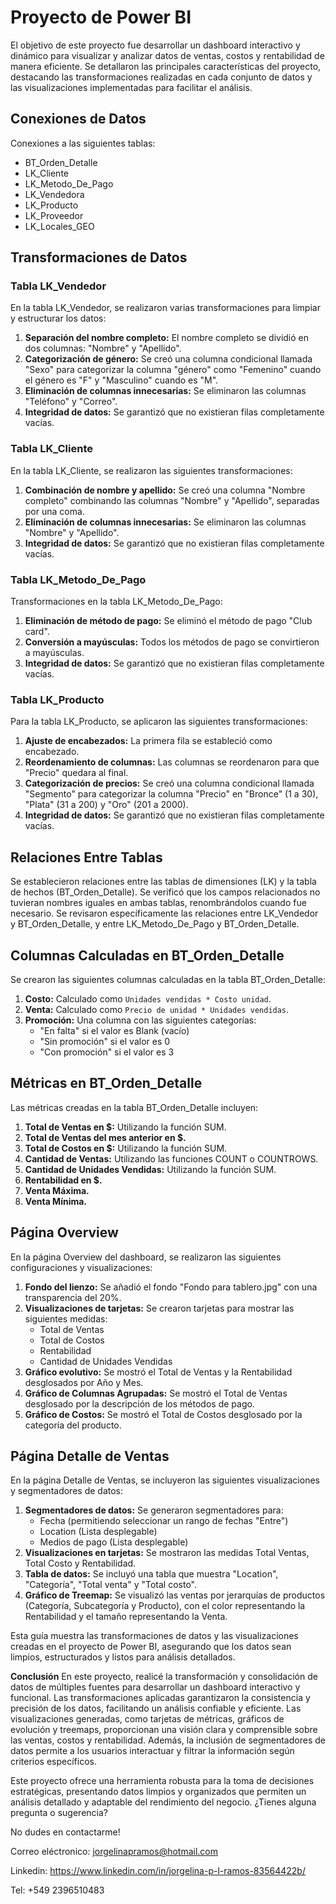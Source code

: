 
# Proyecto de Power BI

El objetivo de este proyecto fue desarrollar un dashboard interactivo y dinámico para visualizar y analizar datos de ventas, costos y rentabilidad de manera eficiente. Se detallaron las principales características del proyecto, destacando las transformaciones realizadas en cada conjunto de datos y las visualizaciones implementadas para facilitar el análisis.

## Conexiones de Datos
Conexiones a las siguientes tablas:

- BT_Orden_Detalle
- LK_Cliente
- LK_Metodo_De_Pago
- LK_Vendedora
- LK_Producto
- LK_Proveedor
- LK_Locales_GEO

## Transformaciones de Datos

### Tabla LK_Vendedor

En la tabla LK_Vendedor, se realizaron varias transformaciones para limpiar y estructurar los datos:

1. **Separación del nombre completo:** El nombre completo se dividió en dos columnas: "Nombre" y "Apellido".
2. **Categorización de género:** Se creó una columna condicional llamada "Sexo" para categorizar la columna "género" como "Femenino" cuando el género es "F" y "Masculino" cuando es "M".
3. **Eliminación de columnas innecesarias:** Se eliminaron las columnas "Teléfono" y "Correo".
4. **Integridad de datos:** Se garantizó que no existieran filas completamente vacías.

### Tabla LK_Cliente

En la tabla LK_Cliente, se realizaron las siguientes transformaciones:

1. **Combinación de nombre y apellido:** Se creó una columna "Nombre completo" combinando las columnas "Nombre" y "Apellido", separadas por una coma.
2. **Eliminación de columnas innecesarias:** Se eliminaron las columnas "Nombre" y "Apellido".
3. **Integridad de datos:** Se garantizó que no existieran filas completamente vacías.

### Tabla LK_Metodo_De_Pago

Transformaciones en la tabla LK_Metodo_De_Pago:

1. **Eliminación de método de pago:** Se eliminó el método de pago "Club card".
2. **Conversión a mayúsculas:** Todos los métodos de pago se convirtieron a mayúsculas.
3. **Integridad de datos:** Se garantizó que no existieran filas completamente vacías.

### Tabla LK_Producto

Para la tabla LK_Producto, se aplicaron las siguientes transformaciones:

1. **Ajuste de encabezados:** La primera fila se estableció como encabezado.
2. **Reordenamiento de columnas:** Las columnas se reordenaron para que "Precio" quedara al final.
3. **Categorización de precios:** Se creó una columna condicional llamada "Segmento" para categorizar la columna "Precio" en "Bronce" (1 a 30), "Plata" (31 a 200) y "Oro" (201 a 2000).
4. **Integridad de datos:** Se garantizó que no existieran filas completamente vacías.

## Relaciones Entre Tablas

Se establecieron relaciones entre las tablas de dimensiones (LK) y la tabla de hechos (BT_Orden_Detalle). Se verificó que los campos relacionados no tuvieran nombres iguales en ambas tablas, renombrándolos cuando fue necesario. Se revisaron específicamente las relaciones entre LK_Vendedor y BT_Orden_Detalle, y entre LK_Metodo_De_Pago y BT_Orden_Detalle.

## Columnas Calculadas en BT_Orden_Detalle

Se crearon las siguientes columnas calculadas en la tabla BT_Orden_Detalle:

1. **Costo:** Calculado como `Unidades vendidas * Costo unidad`.
2. **Venta:** Calculado como `Precio de unidad * Unidades vendidas`.
3. **Promoción:** Una columna con las siguientes categorías:
   - "En falta" si el valor es Blank (vacío)
   - "Sin promoción" si el valor es 0
   - "Con promoción" si el valor es 3

## Métricas en BT_Orden_Detalle

Las métricas creadas en la tabla BT_Orden_Detalle incluyen:

1. **Total de Ventas en $:** Utilizando la función SUM.
2. **Total de Ventas del mes anterior en $.**
3. **Total de Costos en $:** Utilizando la función SUM.
4. **Cantidad de Ventas:** Utilizando las funciones COUNT o COUNTROWS.
5. **Cantidad de Unidades Vendidas:** Utilizando la función SUM.
6. **Rentabilidad en $.**
7. **Venta Máxima.**
8. **Venta Mínima.**

## Página Overview

En la página Overview del dashboard, se realizaron las siguientes configuraciones y visualizaciones:

1. **Fondo del lienzo:** Se añadió el fondo "Fondo para tablero.jpg" con una transparencia del 20%.
2. **Visualizaciones de tarjetas:** Se crearon tarjetas para mostrar las siguientes medidas:
   - Total de Ventas
   - Total de Costos
   - Rentabilidad
   - Cantidad de Unidades Vendidas
3. **Gráfico evolutivo:** Se mostró el Total de Ventas y la Rentabilidad desglosados por Año y Mes.
4. **Gráfico de Columnas Agrupadas:** Se mostró el Total de Ventas desglosado por la descripción de los métodos de pago.
5. **Gráfico de Costos:** Se mostró el Total de Costos desglosado por la categoría del producto.

## Página Detalle de Ventas

En la página Detalle de Ventas, se incluyeron las siguientes visualizaciones y segmentadores de datos:

1. **Segmentadores de datos:** Se generaron segmentadores para:
   - Fecha (permitiendo seleccionar un rango de fechas "Entre")
   - Location (Lista desplegable)
   - Medios de pago (Lista desplegable)
2. **Visualizaciones en tarjetas:** Se mostraron las medidas Total Ventas, Total Costo y Rentabilidad.
3. **Tabla de datos:** Se incluyó una tabla que muestra "Location", "Categoría", "Total venta" y "Total costo".
4. **Gráfico de Treemap:** Se visualizó las ventas por jerarquías de productos (Categoría, Subcategoría y Producto), con el color representando la Rentabilidad y el tamaño representando la Venta.

Esta guía muestra las transformaciones de datos y las visualizaciones creadas en el proyecto de Power BI, asegurando que los datos sean limpios, estructurados y listos para análisis detallados.

**Conclusión**
En este proyecto, realicé la transformación y consolidación de datos de múltiples fuentes para desarrollar un dashboard interactivo y funcional. Las transformaciones aplicadas garantizaron la consistencia y precisión de los datos, facilitando un análisis confiable y eficiente.
Las visualizaciones generadas, como tarjetas de métricas, gráficos de evolución y treemaps, proporcionan una visión clara y comprensible sobre las ventas, costos y rentabilidad. Además, la inclusión de segmentadores de datos permite a los usuarios interactuar y filtrar la información según criterios específicos.

Este proyecto ofrece una herramienta robusta para la toma de decisiones estratégicas, presentando datos limpios y organizados que permiten un análisis detallado y adaptable del rendimiento del negocio.
¿Tienes alguna pregunta o sugerencia? 

No dudes en contactarme!

Correo eléctronico: jorgelinapramos@hotmail.com

Linkedin: https://www.linkedin.com/in/jorgelina-p-l-ramos-83564422b/

Tel: +549 2396510483